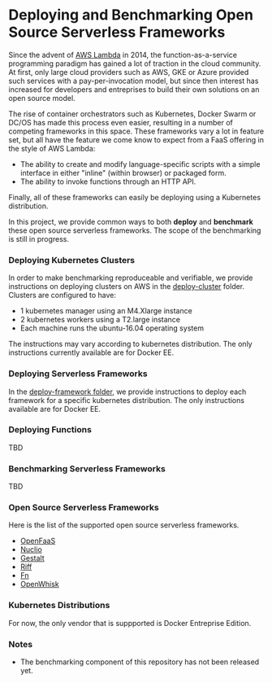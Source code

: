 # Deploying and Benchmarking Open Source Serverless Frameworks

Since the advent of [AWS Lambda](https://aws.amazon.com/lambda/) in 2014, the function-as-a-service programming paradigm has gained a lot of traction in the cloud community. At first, only large cloud providers such as AWS, GKE or Azure provided such services with a pay-per-invocation model, but since then interest has increased for developers and entreprises to build their own solutions on an open source model.

The rise of container orchestrators such as Kubernetes, Docker Swarm or DC/OS has made this process even easier, resulting in a number of competing frameworks in this space. These frameworks vary a lot in feature set, but all have the feature we come know to expect from a FaaS offering in the style of AWS Lambda:

 - The ability to create and modify language-specific scripts with a simple interface in either "inline" (within browser) or packaged form.
 - The ability to invoke functions through an HTTP API.

Finally, all of these frameworks can easily be deploying using a Kubernetes distribution.

In this project, we provide common ways to both **deploy** and **benchmark** these open source serverless frameworks. The scope of the benchmarking is still in progress.

### Deploying Kubernetes Clusters

In order to make benchmarking reproduceable and verifiable, we provide instructions on deploying clusters on AWS in the [deploy-cluster](https://github.com/docker/serverlessbenchmark/tree/master/deploy-cluster) folder. Clusters are configured to have:

 - 1 kubernetes manager using an M4.Xlarge instance
 - 2 kubernetes workers using a T2.large instance
 - Each machine runs the ubuntu-16.04 operating system

The instructions may vary according to kubernetes distribution. The only instructions currently available are for Docker EE.

### Deploying Serverless Frameworks

In the [deploy-framework folder](https://github.com/docker/serverlessbenchmark/tree/master/deploy-framework), we provide instructions to deploy each framework for a specific kubernetes distribution. The only instructions available are for Docker EE.

### Deploying Functions

TBD

### Benchmarking Serverless Frameworks

TBD

### Open Source Serverless Frameworks

Here is the list of the supported open source serverless frameworks.

 - [OpenFaaS](https://github.com/openfaas)
 - [Nuclio](https://github.com/nuclio/nuclio)
 - [Gestalt](http://www.galacticfog.com/product/)
 - [Riff](https://github.com/projectriff/riff)
 - [Fn](https://github.com/fnproject/fn)
 - [OpenWhisk](https://openwhisk.apache.org/)

### Kubernetes Distributions

For now, the only vendor that is suppported is Docker Entreprise Edition.

### Notes

 - The benchmarking component of this repository has not been released yet.
